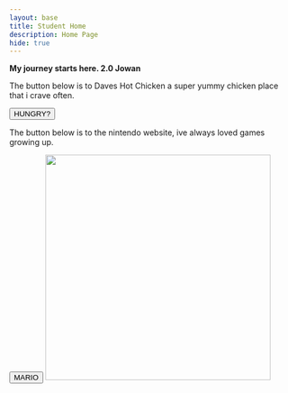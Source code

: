 ```yaml
---
layout: base
title: Student Home 
description: Home Page
hide: true
---
```


**My journey starts here. 2.0 Jowan**

<lr>
<div>
    <p> The button below is to Daves Hot Chicken a super yummy chicken place that i crave often.</p>
</div>
<a herf="https://daveshotchicken.com/">
<button>HUNGRY?</button>
</a>

<lr>
<div>
    <p> The button below is to the nintendo website, ive always loved games growing up.</p>
</div>
<a herf="https://www.nintendo.com/us/?srsltid=AfmBOopAp1lkrbSCFCDzDvHEwLUnWC6_Ozmhdtcr8zHI_xV5yrJVZeGH">
<button>MARIO</button>
</a>












<img src="https://i.pinimg.com/originals/25/e3/f7/25e3f70fbcd49d9798d8f2f6e43fa1c4.gif" width="400" height="400">

